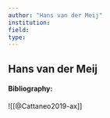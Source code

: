 ```yaml
---
author: "Hans van der Meij"
institution:
field:
type:
---
```


## Hans van der Meij
#### Bibliography:

![[@Cattaneo2019-ax]]